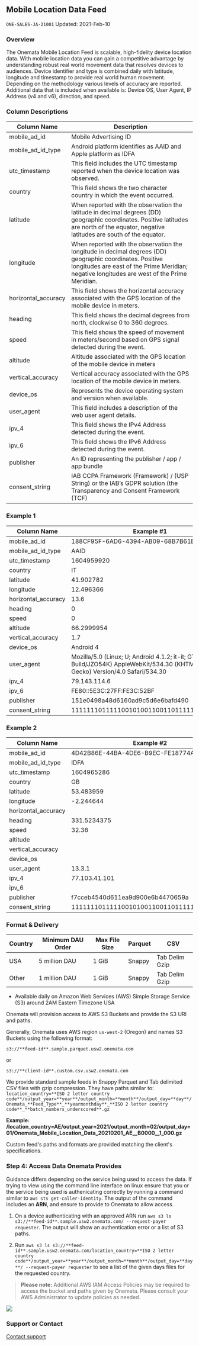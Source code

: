 ## Mobile Location Data Feed
`ONE-SALES-JA-21001` Updated: 2021-Feb-10

### Overview

The Onemata Mobile Location Feed is scalable, high-fidelity device location data. With mobile location data you can gain a competitive advantage by understanding robust real world movement data that resolves devices to audiences. Device identifier and type is combined daily with latitude, longitude and timestamp to provide real world human movement. Depending on the methodology various levels of accuracy are reported. Additional data that is included when available is: Device OS, User Agent, IP Address (v4 and v6), direction, and speed. 

### Column Descriptions

| Column Name          | Description                                                                                                                                                                                              |
| -------------------- | -------------------------------------------------------------------------------------------------------------------------------------------------------------------------------------------------------- |
| mobile\_ad\_id       | Mobile Advertising ID                                                                                                                                                                                    |
| mobile\_ad\_id\_type | Android platform identifies as AAID and Apple platform as IDFA                                                                                                                                           |
| utc\_timestamp       | This field includes the UTC timestamp reported when the device location was observed.                                                                                                                    |
| country              | This field shows the two character country in which the event occurred.                                                                                                                                  |
| latitude             | When reported with the observation the latitude in decimal degrees (DD) geographic coordinates. Positive latitudes are north of the equator, negative latitudes are south of the equator.                |
| longitude            | When reported with the observation the longitude in decimal degrees (DD) geographic coordinates. Positive longitudes are east of the Prime Meridian; negative longitudes are west of the Prime Meridian. |
| horizontal\_accuracy | This field shows the horizontal accuracy associated with the GPS location of the mobile device in meters.                                                                                                |
| heading              | This field shows the decimal degrees from north, clockwise 0 to 360 degrees.                                                                                                                             |
| speed                | This field shows the speed of movement in meters/second based on GPS signal detected during the event.                                                                                                   |
| altitude             | Altitude associated with the GPS location of the mobile device in meters                                                                                                                                 |
| vertical\_accuracy   | Vertical accuracy associated with the GPS location of the mobile device in meters.                                                                                                                       |
| device\_os           | Represents the device operating system and version when available.                                                                                                                                       |
| user\_agent          | This field includes a description of the web user agent details.                                                                                                                                         |
| ipv\_4               | This field shows the IPv4 Address detected during the event.                                                                                                                                             |
| ipv\_6               | This field shows the IPv6 Address detected during the event.                                                                                                                                             |
| publisher            | An ID representing the publisher / app / app bundle                          |
| consent\_string      | IAB CCPA Framework (Framework) / (USP String) or the IAB’s GDPR solution (the Transparency and Consent Framework (TCF) |

### Example 1

| Column Name          | Example #1                                                                                                                           |
| -------------------- | ------------------------------------------------------------------------------------------------------------------------------------ |
| mobile\_ad\_id       | 188CF95F-6AD6-4394-AB09-68B7B61B1829                                                                                                 |
| mobile\_ad\_id\_type | AAID                                                                                                                                 |
| utc\_timestamp       | 1604959920                                                                                                                           |
| country              | IT                                                                                                                                   |
| latitude             | 41.902782                                                                                                                            |
| longitude            | 12.496366                                                                                                                            |
| horizontal\_accuracy | 13.6                                                                                                                                 |
| heading              | 0                                                                                                                                    |
| speed                | 0                                                                                                                                    |
| altitude             | 66.2999954                                                                                                                           |
| vertical\_accuracy   | 1.7                                                                                                                                  |
| device\_os           | Android 4                                                                                                                            |
| user\_agent          | Mozilla/5.0 (Linux; U; Android 4.1.2; it-it; GT-N5100 Build/JZO54K) AppleWebKit/534.30 (KHTML, like Gecko) Version/4.0 Safari/534.30 |
| ipv\_4               | 79.143.114.6                                                                                                                         |
| ipv\_6               | FE80::5E3C:27FF:FE3C:52BF                                                                                                            |
| publisher            | 151e0498a48d6160ad9c5d6e6bafd490                                                                                                     |
| consent\_string      | 11111110111110010100110011011111001010110                                                                                            |

### Example 2

| Column Name          | Example #2                                |
| -------------------- | ----------------------------------------- |
| mobile\_ad\_id       | 4D42B86E-44BA-4DE6-B9EC-FE18774A2DFA      |
| mobile\_ad\_id\_type | IDFA                                      |
| utc\_timestamp       | 1604965286                                |
| country              | GB                                        |
| latitude             | 53.483959                                 |
| longitude            | \-2.244644                                |
| horizontal\_accuracy |                                           |
| heading              | 331.5234375                               |
| speed                | 32.38                                     |
| altitude             |                                           |
| vertical\_accuracy   |                                           |
| device\_os           |                                           |
| user\_agent          | 13.3.1                                    |
| ipv\_4               | 77.103.41.101                             |
| ipv\_6               |                                           |
| publisher            | f7cceb4540d611ea9d900e6b4470659a          |
| consent\_string      | 11111110111110010100110011011111001011111 |

### Format & Delivery 

| Country | Minimum DAU Order | Max File Size | Parquet | CSV            |
| ------- | ----------------- | ------------- | ------- | -------------- |
| USA     | 5 million DAU     | 1 GiB         | Snappy  | Tab Delim Gzip |
| Other   | 1 million DAU     | 1 GiB         | Snappy  | Tab Delim Gzip |

- Available daily on Amazon Web Services (AWS) Simple Storage Service (S3) around 2AM Eastern Timezone USA

Onemata will provision access to AWS S3 Buckets and provide the S3 URI and paths.

Generally, Onemata uses AWS region `us-west-2` (Oregon) and names S3 Buckets using the following format:

```
s3://**feed-id**.sample.parquet.usw2.onemata.com
```

or

```
s3://**client-id**.custom.csv.usw2.onemata.com
```

We provide standard sample feeds in Snappy Parquet and Tab delimited CSV files with gzip compression. They have paths similar to: `location_country=**ISO 2 letter country code**/output_year=**year**/output_month=**month**/output_day=**day**/Onemata_**Feed_Type**_**yearmonthday**_**ISO 2 letter country code**_**batch_numbers_underscored**.gz`

**Example: /location_country=AE/output_year=2021/output_month=02/output_day=01/Onemata_Mobile_Location_Data_20210201_AE__B0000__1_000.gz**

Custom feed's paths and formats are provided matching the client's specifications.

### Step 4: Access Data Onemata Provides

Guidance differs depending on the service being used to access the data. If trying to view using the command line interface on linux ensure that you or the service being used is authenicating correctly by running a command similar to `aws sts get-caller-identity`. The output of the command includes an **ARN**, and ensure to provide to Onemata to allow access.

1. On a device authenticating with an approved ARN run `aws s3 ls s3://**feed-id**.sample.usw2.onemata.com/ --request-payer requester`. The output will show an authentication error or a list of S3 paths.

2. Run `aws s3 ls s3://**feed-id**.sample.usw2.onemata.com/location_country=**ISO 2 letter country code**/output_year=**year**/output_month=**month**/output_day=**day**/ --request-payer requester` to see a list of the given days files for the requested country. 

> **Please note:** Additional AWS IAM Access Policies may be required to access the bucket and paths given by Onemata. Please consult your AWS Administrator to update policies as needed. 


![](https://www.onemata.com/hs-fs/hubfs/Logos/Onemata%20Logo%20-%20wide.png)


### Support or Contact

[Contact support](https://www.onemata.com/contact)
